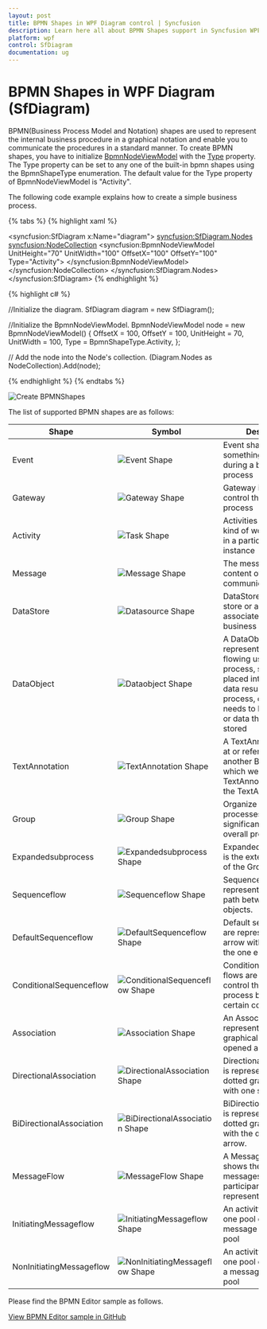 ```yaml
---
layout: post
title: BPMN Shapes in WPF Diagram control | Syncfusion
description: Learn here all about BPMN Shapes support in Syncfusion WPF Diagram (SfDiagram) control, its elements and more.
platform: wpf
control: SfDiagram
documentation: ug
---
```


# BPMN Shapes in WPF Diagram (SfDiagram)

BPMN(Business Process Model and Notation) shapes are used to represent the internal business procedure in a graphical notation and enable you to communicate the procedures in a standard manner. To create BPMN shapes, you have to initialize [BpmnNodeViewModel]((https://help.syncfusion.com/cr/wpf/Syncfusion.UI.Xaml.Diagram.BpmnNodeViewModel.html)) with the [Type](https://help.syncfusion.com/cr/wpf/Syncfusion.UI.Xaml.Diagram.BpmnNodeViewModel.html#Syncfusion_UI_Xaml_Diagram_BpmnNodeViewModel_Type) property. The Type property can be set to any one of the built-in bpmn shapes using the BpmnShapeType enumeration. The default value for the Type property of BpmnNodeViewModel is "Activity".

The following code example explains how to create a simple business process.

{% tabs %}
{% highlight xaml %}
<!--Initialize the SfDiagram-->
<syncfusion:SfDiagram x:Name="diagram">
    <!--Initialize the Node-->
    <syncfusion:SfDiagram.Nodes>
        <!--Initialize the Node Collection-->
        <syncfusion:NodeCollection>
            <!--Initialize the BpmnNodeViewModel-->
            <syncfusion:BpmnNodeViewModel UnitHeight="70" UnitWidth="100" OffsetX="100" OffsetY="100" Type="Activity">
            </syncfusion:BpmnNodeViewModel>
        </syncfusion:NodeCollection>
    </syncfusion:SfDiagram.Nodes>
</syncfusion:SfDiagram>
{% endhighlight %}

{% highlight c# %}

//Initialize the diagram.
SfDiagram diagram = new SfDiagram();

//Initialize the BpmnNodeViewModel.
BpmnNodeViewModel node = new BpmnNodeViewModel()
{
  OffsetX = 100,
  OffsetY = 100,
  UnitHeight = 70,
  UnitWidth = 100,
  Type = BpmnShapeType.Activity,
};

// Add the node into the Node's collection.
(Diagram.Nodes as NodeCollection).Add(node);

{% endhighlight %}
{%  endtabs %}

![Create BPMNShapes](BPMN-Shapes-Images/BpmnShape_Default.png)


The list of supported BPMN shapes are as follows:

| Shape | Symbol | Description
| -------- | -------- | --------|
| Event | ![Event Shape](BPMN-Shapes-Images/Event.png) |Event shape represents something happens during a business process|
| Gateway | ![Gateway Shape](BPMN-Shapes-Images/Gateway.png) |Gateway is used to control the flow of a process|
| Activity | ![Task Shape](BPMN-Shapes-Images/Task.png) | Activities describe the kind of work being done in a particular process instance |
| Message | ![Message Shape](BPMN-Shapes-Images/Message.png) | The message is just the content of the communication|
| DataStore | ![Datasource Shape](BPMN-Shapes-Images/Datasource.png) |DataStore is used to store or access data associated with a business process|
| DataObject | ![Dataobject Shape](BPMN-Shapes-Images/Dataobject.png) |A DataObject represents information flowing using the process, such as data placed into the process, data resulting from the process, data that needs to be collected, or data that must be stored|
| TextAnnotation | ![TextAnnotation Shape](BPMN-Shapes-Images/TextAnnotation.png) |A TextAnnotation points at or references the another BPMN shape, which we call as the TextAnnotationTarget of the TextAnnotation|
| Group | ![Group Shape](BPMN-Shapes-Images/Group.png) |Organize tasks or processes that have significance in the overall process.|
| Expandedsubprocess | ![Expandedsubprocess Shape](BPMN-Shapes-Images/Expandedsubprocess.png) |ExpandedSubProcess is the extended version of the Group|
| Sequenceflow | ![Sequenceflow Shape](BPMN-Shapes-Images/Sequenceflow.png) |Sequence flows represent the typical path between two flow objects.|
| DefaultSequenceflow | ![DefaultSequenceflow Shape](BPMN-Shapes-Images/DefaultSequenceflow.png) |Default sequence flows are represented by an arrow with a tic mark on the one end|
| ConditionalSequenceflow | ![ConditionalSequenceflow Shape](BPMN-Shapes-Images/ConditionalSequenceflow.png) |Conditional sequence flows are used to control the flow of a process based on the certain conditions|
| Association | ![Association Shape](BPMN-Shapes-Images/Association.png) |An Association is represented as a dotted graphical line with an opened arrow.|
| DirectionalAssociation | ![DirectionalAssociation Shape](BPMN-Shapes-Images/DirectionalAssociation.png) | DirectionalAssociation is represented as a dotted graphical line with one side arrow.|
| BiDirectionalAssociation | ![BiDirectionalAssociation Shape](BPMN-Shapes-Images/BiDirectionalAssociation.png) |BiDirectionalAssociation is represented as a dotted graphical line with the double side arrow.|
| MessageFlow | ![MessageFlow Shape](BPMN-Shapes-Images/Messageflow.png) |A MessageFlow flow shows the flow of messages between two participants and is represented by line.|
| InitiatingMessageflow | ![InitiatingMessageflow Shape](BPMN-Shapes-Images/InitiatingMessageflow.png) | An activity or event in one pool can initiate a message to another pool|
| NonInitiatingMessageflow | ![NonInitiatingMessageflow Shape](BPMN-Shapes-Images/NonInitiatingMessageflow.png) | An activity or event in one pool cann't initiate a message to another pool|

Please find the BPMN Editor sample as follows.

[View BPMN Editor sample in GitHub](https://github.com/SyncfusionExamples/WPF-Diagram-Examples/tree/master/Samples/BPMNEditor/Sample)
